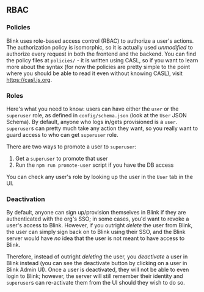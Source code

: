 ## RBAC

### Policies

Blink uses role-based access control (RBAC) to authorize a user's actions. The authorization policy is isomorphic, so it is actually used _unmodified_ to authorize every request in both the frontend and the backend. You can find the policy files at `policies/` - it is written using CASL, so if you want to learn more about the syntax (for now the policies are pretty simple to the point where you should be able to read it even without knowing CASL), visit https://casl.js.org.

### Roles

Here's what you need to know: users can have either the `user` or the `superuser` role, as defined in `config/schema.json` (look at the `User` JSON Schema). By default, anyone who logs in/gets provisioned is a `user`. `superuser`s can pretty much take any action they want, so you really want to guard access to who can get `superuser` role.

There are two ways to promote a user to `superuser`:

1. Get a `superuser` to promote that user
2. Run the `npm run promote-user` script if you have the DB access

You can check any user's role by looking up the user in the `User` tab in the UI.

### Deactivation

By default, anyone can sign up/provision themselves in Blink if they are authenticated with the org's SSO; in some cases, you'd want to revoke a user's access to Blink. However, if you outright _delete_ the user from Blink, the user can simply sign back on to Blink using their SSO, and the Blink server would have _no_ idea that the user is not meant to have access to Blink.

Therefore, instead of outright _deleting_ the user, you _deactivate_ a user in Blink instead (you can see the deactivate button by clicking on a user in Blink Admin UI). Once a user is deactivated, they will not be able to even login to Blink; however, the server will still remember their identity and `superuser`s can re-activate them from the UI should they wish to do so.
